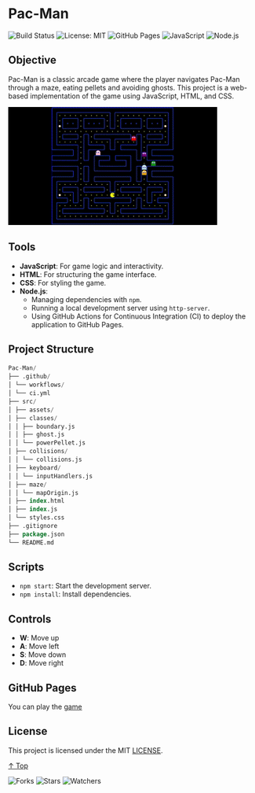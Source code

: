 # Pac-Man

![Build Status](https://github.com/gadiim/Pac-Man/actions/workflows/ci.yml/badge.svg)
![License: MIT](https://img.shields.io/badge/License-MIT-yellow.svg)
![GitHub Pages](https://img.shields.io/badge/GitHub-Pages-blue.svg)
![JavaScript](https://img.shields.io/badge/JavaScript-ES6-yellow.svg)
![Node.js](https://img.shields.io/badge/Node.js-v20-green.svg)

## Objective
Pac-Man is a classic arcade game where the player navigates Pac-Man through a maze, eating pellets and avoiding ghosts. This project is a web-based implementation of the game using JavaScript, HTML, and CSS.

![gameClip](.images/gameClip.gif)

## Tools
- **JavaScript**: For game logic and interactivity.
- **HTML**: For structuring the game interface.
- **CSS**: For styling the game.
- **Node.js**: 
  - Managing dependencies with `npm`.
  - Running a local development server using `http-server`.
  - Using GitHub Actions for Continuous Integration (CI) to deploy the application to GitHub Pages.

## Project Structure
   ```sql
Pac-Man/
├── .github/
│ └── workflows/
│ └── ci.yml
├── src/
│ ├── assets/
│ ├── classes/
│ │ ├── boundary.js
│ │ ├── ghost.js
│ │ └── powerPellet.js
│ ├── collisions/
│ │ └── collisions.js
│ ├── keyboard/
│ │ └── inputHandlers.js
│ ├── maze/
│ │ └── mapOrigin.js
│ ├── index.html
│ ├── index.js
│ └── styles.css
├── .gitignore
├── package.json
└── README.md
  ```
## Scripts
- `npm start`: Start the development server.
- `npm install`: Install dependencies.

## Controls
- **W**: Move up
- **A**: Move left
- **S**: Move down
- **D**: Move right

## GitHub Pages
You can play the [game](https://gadiim.github.io/Pac-Man/)

## License
This project is licensed under the MIT [LICENSE](LICENSE).

[↑ Top](#pac-man)

![Forks](https://img.shields.io/github/forks/gadiim/Pac-Man.svg)
![Stars](https://img.shields.io/github/stars/gadiim/Pac-Man.svg)
![Watchers](https://img.shields.io/github/watchers/gadiim/Pac-Man.svg)
